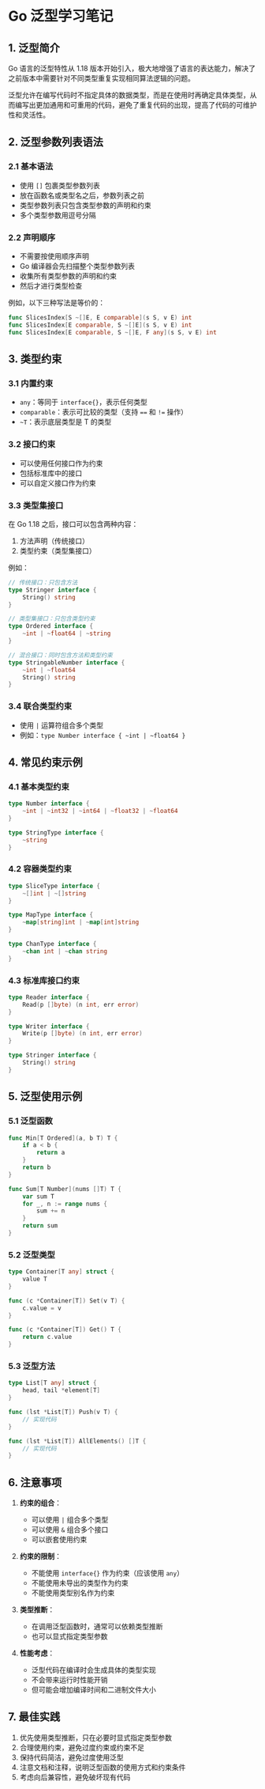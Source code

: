 # Go 泛型学习笔记

## 1. 泛型简介

Go 语言的泛型特性从 1.18 版本开始引入，极大地增强了语言的表达能力，解决了之前版本中需要针对不同类型重复实现相同算法逻辑的问题。

泛型允许在编写代码时不指定具体的数据类型，而是在使用时再确定具体类型，从而编写出更加通用和可重用的代码，避免了重复代码的出现，提高了代码的可维护性和灵活性。

## 2. 泛型参数列表语法

### 2.1 基本语法
- 使用 `[]` 包裹类型参数列表
- 放在函数名或类型名之后，参数列表之前
- 类型参数列表只包含类型参数的声明和约束
- 多个类型参数用逗号分隔

### 2.2 声明顺序
- 不需要按使用顺序声明
- Go 编译器会先扫描整个类型参数列表
- 收集所有类型参数的声明和约束
- 然后才进行类型检查

例如，以下三种写法是等价的：
```go
func SlicesIndex[S ~[]E, E comparable](s S, v E) int
func SlicesIndex[E comparable, S ~[]E](s S, v E) int
func SlicesIndex[E comparable, S ~[]E, F any](s S, v E) int
```

## 3. 类型约束

### 3.1 内置约束
- `any`：等同于 `interface{}`，表示任何类型
- `comparable`：表示可比较的类型（支持 `==` 和 `!=` 操作）
- `~T`：表示底层类型是 T 的类型

### 3.2 接口约束
- 可以使用任何接口作为约束
- 包括标准库中的接口
- 可以自定义接口作为约束

### 3.3 类型集接口
在 Go 1.18 之后，接口可以包含两种内容：
1. 方法声明（传统接口）
2. 类型约束（类型集接口）

例如：
```go
// 传统接口：只包含方法
type Stringer interface {
    String() string
}

// 类型集接口：只包含类型约束
type Ordered interface {
    ~int | ~float64 | ~string
}

// 混合接口：同时包含方法和类型约束
type StringableNumber interface {
    ~int | ~float64
    String() string
}
```

### 3.4 联合类型约束
- 使用 `|` 运算符组合多个类型
- 例如：`type Number interface { ~int | ~float64 }`

## 4. 常见约束示例

### 4.1 基本类型约束
```go
type Number interface {
    ~int | ~int32 | ~int64 | ~float32 | ~float64
}

type StringType interface {
    ~string
}
```

### 4.2 容器类型约束
```go
type SliceType interface {
    ~[]int | ~[]string
}

type MapType interface {
    ~map[string]int | ~map[int]string
}

type ChanType interface {
    ~chan int | ~chan string
}
```

### 4.3 标准库接口约束
```go
type Reader interface {
    Read(p []byte) (n int, err error)
}

type Writer interface {
    Write(p []byte) (n int, err error)
}

type Stringer interface {
    String() string
}
```

## 5. 泛型使用示例

### 5.1 泛型函数
```go
func Min[T Ordered](a, b T) T {
    if a < b {
        return a
    }
    return b
}

func Sum[T Number](nums []T) T {
    var sum T
    for _, n := range nums {
        sum += n
    }
    return sum
}
```

### 5.2 泛型类型
```go
type Container[T any] struct {
    value T
}

func (c *Container[T]) Set(v T) {
    c.value = v
}

func (c *Container[T]) Get() T {
    return c.value
}
```

### 5.3 泛型方法
```go
type List[T any] struct {
    head, tail *element[T]
}

func (lst *List[T]) Push(v T) {
    // 实现代码
}

func (lst *List[T]) AllElements() []T {
    // 实现代码
}
```

## 6. 注意事项

1. **约束的组合**：
   - 可以使用 `|` 组合多个类型
   - 可以使用 `&` 组合多个接口
   - 可以嵌套使用约束

2. **约束的限制**：
   - 不能使用 `interface{}` 作为约束（应该使用 `any`）
   - 不能使用未导出的类型作为约束
   - 不能使用类型别名作为约束

3. **类型推断**：
   - 在调用泛型函数时，通常可以依赖类型推断
   - 也可以显式指定类型参数

4. **性能考虑**：
   - 泛型代码在编译时会生成具体的类型实现
   - 不会带来运行时性能开销
   - 但可能会增加编译时间和二进制文件大小

## 7. 最佳实践

1. 优先使用类型推断，只在必要时显式指定类型参数
2. 合理使用约束，避免过度约束或约束不足
3. 保持代码简洁，避免过度使用泛型
4. 注意文档和注释，说明泛型函数的使用方式和约束条件
5. 考虑向后兼容性，避免破坏现有代码 